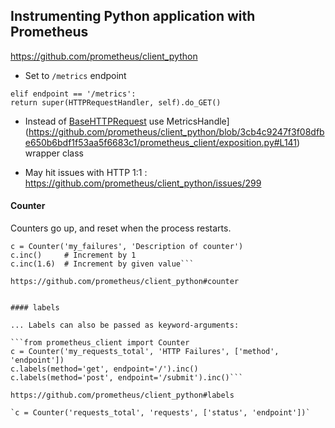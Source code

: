 ## Instrumenting Python application with Prometheus

https://github.com/prometheus/client_python

* Set to `/metrics` endpoint

`elif endpoint == '/metrics':`  
`return super(HTTPRequestHandler, self).do_GET()`



* Instead of [BaseHTTPRequest](https://docs.python.org/2/library/basehttpserver.html) use MetricsHandle](https://github.com/prometheus/client_python/blob/3cb4c9247f3f08dfbe650b6bdf1f53aa5f6683c1/prometheus_client/exposition.py#L141) wrapper class

* May hit issues with HTTP 1:1 : https://github.com/prometheus/client_python/issues/299

#### Counter
Counters go up, and reset when the process restarts.

```from prometheus_client import Counter
c = Counter('my_failures', 'Description of counter')
c.inc()     # Increment by 1
c.inc(1.6)  # Increment by given value```

https://github.com/prometheus/client_python#counter


#### labels

... Labels can also be passed as keyword-arguments:

```from prometheus_client import Counter
c = Counter('my_requests_total', 'HTTP Failures', ['method', 'endpoint'])
c.labels(method='get', endpoint='/').inc()
c.labels(method='post', endpoint='/submit').inc()```

https://github.com/prometheus/client_python#labels

`c = Counter('requests_total', 'requests', ['status', 'endpoint'])`
